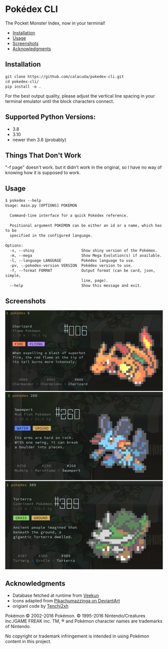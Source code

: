 # Pokédex CLI

The Pocket Monster Index, now in your terminal!

- [Installation](#installation)
- [Usage](#usage)
- [Screenshots](#screenshots)
- [Acknowledgments](#acknowledgments)

## Installation

```
git clone https://github.com/calacuda/pokedex-cli.git
cd pokedex-cli/
pip install -e .
```

For the best output quality, please adjust the vertical line spacing in your
terminal emulator until the block characters connect.

## Supported Python Versions:
- 3.8
- 3.10
- newer then 3.6 (probably)


## Things That Don't Work

"-f page" doesn't work. but it didn't work in the original, so I have no way of knowing
how it is supposed to work.


## Usage

```
$ pokedex --help
Usage: main.py [OPTIONS] POKEMON

  Command-line interface for a quick Pokédex reference.

  Positional argument POKEMON can be either an id or a name, which has to be
  specified in the configured language.

Options:
  -s, --shiny                     Show shiny version of the Pokémon.
  -m, --mega                      Show Mega Evolution(s) if available.
  -l, --language LANGUAGE         Pokédex language to use.
  -pv, --pokedex-version VERSION  Pokédex version to use.
  -f, --format FORMAT             Output format (can be card, json, simple,
                                  line, page).
  --help                          Show this message and exit.
```

## Screenshots

![charzard.png](/screen-shots/charzard.png?raw=true "charzard")
![swampert.png](/screen-shots/swampert.png?raw=true "swampert")
![torterra.png](/screen-shots/torterra.png?raw=true "torterra")

## Acknowledgments

- Database fetched at runtime from [Veekun](http://veekun.com/dex/downloads)
- Icons adapted from [Pikachumazzinga on DeviantArt](http://pikachumazzinga.deviantart.com/art/Pokemon-Essentials-Icon-Pack-ORAS-UPDATE-424114559)
- origianl code by [Tenchi2xh](https://github.com/Tenchi2xh/pokedex-cli)

Pokémon © 2002-2016 Pokémon. © 1995-2016 Nintendo/Creatures Inc./GAME FREAK inc.
TM, ® and Pokémon character names are trademarks of Nintendo.

No copyright or trademark infringement is intended in using Pokémon content in
this project.
